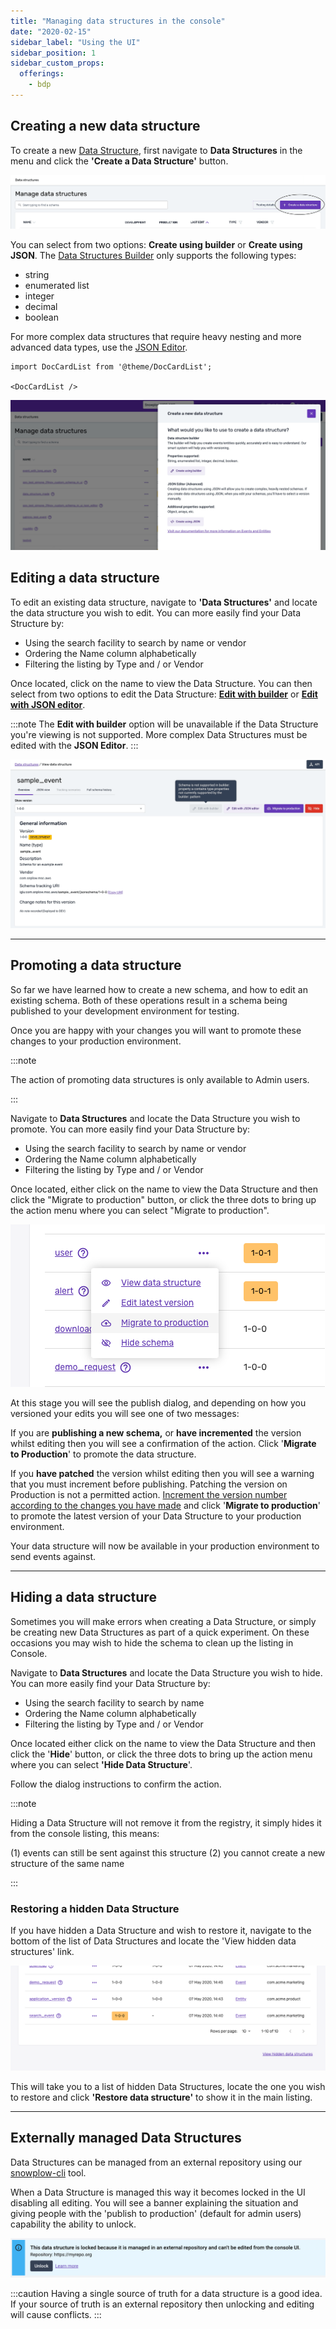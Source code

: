 ```yaml
---
title: "Managing data structures in the console"
date: "2020-02-15"
sidebar_label: "Using the UI"
sidebar_position: 1
sidebar_custom_props:
  offerings:
    - bdp
---
```


## Creating a new data structure

To create a new [Data Structure](/docs/understanding-your-pipeline/schemas/index.md), first navigate to **Data Structures** in the menu and click the **'Create a Data Structure'** button.

![](images/image-1.png)

You can select from two options: **Create using builder** or **Create using JSON**. The [Data Structures Builder](/docs/understanding-tracking-design/managing-your-data-structures/ui/builder/index.md) only supports the following types:

- string
- enumerated list
- integer
- decimal
- boolean

For more complex data structures that require heavy nesting and more advanced data types, use the [JSON Editor](/docs/understanding-tracking-design/managing-your-data-structures/ui/json-editor/index.md).


```mdx-code-block
import DocCardList from '@theme/DocCardList';

<DocCardList />
```


![](images/builder-or-json.png)

## Editing a data structure

To edit an existing data structure, navigate to **'Data Structures'** and locate the data structure you wish to edit. You can more easily find your Data Structure by:

- Using the search facility to search by name or vendor
- Ordering the Name column alphabetically
- Filtering the listing by Type and / or Vendor

Once located, click on the name to view the Data Structure. You can then select from two options to edit the Data Structure: [**Edit with builder**](./builder/index.md#editing-a-data-structure-with-the-data-structures-builder) or [**Edit with JSON editor**](./json-editor/index.md#editing-a-data-structure-with-the-json-editor).

:::note
The **Edit with builder** option will be unavailable if the Data Structure you're viewing is not supported. More complex Data Structures must be edited with the **JSON Editor**.
:::

![](images/disabled-builder.png)
***

## Promoting a data structure

So far we have learned how to create a new schema, and how to edit an existing schema. Both of these operations result in a schema being published to your development environment for testing.

Once you are happy with your changes you will want to promote these changes to your production environment.

:::note

The action of promoting data structures is only available to Admin users.

:::

Navigate to **Data Structures** and locate the Data Structure you wish to promote. You can more easily find your Data Structure by:

- Using the search facility to search by name or vendor
- Ordering the Name column alphabetically
- Filtering the listing by Type and / or Vendor

Once located, either click on the name to view the Data Structure and then click the "Migrate to production" button, or click the three dots to bring up the action menu where you can select "Migrate to production".

![](images/image-8.png)

At this stage you will see the publish dialog, and depending on how you versioned your edits you will see one of two messages:

If you are **publishing a new schema,** or **have incremented** the version whilst editing then you will see a confirmation of the action. Click '**Migrate to Production**' to promote the data structure.

If you **have patched** the version whilst editing then you will see a warning that you must increment before publishing. Patching the version on Production is not a permitted action. [Increment the version number according to the changes you have made](/docs/understanding-tracking-design/versioning-your-data-structures/index.md) and click '**Migrate to production**' to promote the latest version of your Data Structure to your production environment.

Your data structure will now be available in your production environment to send events against.

* * *

## Hiding a data structure

Sometimes you will make errors when creating a Data Structure, or simply be creating new Data Structures as part of a quick experiment. On these occasions you may wish to hide the schema to clean up the listing in Console.

Navigate to **Data Structures** and locate the Data Structure you wish to hide. You can more easily find your Data Structure by:

- Using the search facility to search by name
- Ordering the Name column alphabetically
- Filtering the listing by Type and / or Vendor

Once located either click on the name to view the Data Structure and then click the '**Hide**' button, or click the three dots to bring up the action menu where you can select **'**Hide Data Structure****'.

Follow the dialog instructions to confirm the action.

:::note

Hiding a Data Structure will not remove it from the registry, it simply hides it from the console listing, this means:

(1) events can still be sent against this structure
(2) you cannot create a new structure of the same name

:::

### Restoring a hidden Data Structure

If you have hidden a Data Structure and wish to restore it, navigate to the bottom of the list of Data Structures and locate the 'View hidden data structures' link.

![](images/image-9.png)

This will take you to a list of hidden Data Structures, locate the one you wish to restore and click **'Restore data structure'** to show it in the main listing.

* * *

## Externally managed Data Structures

Data Structures can be managed from an external repository using our [snowplow-cli](/docs/understanding-tracking-design/managing-your-data-structures/cli/) tool.

When a Data Structure is managed this way it becomes locked in the UI disabling all editing. You will see a banner explaining the situation and giving people with the 'publish to production' (default for admin users) capability the ability to unlock.

![](images/locked-ds.png)

:::caution
Having a single source of truth for a data structure is a good idea. If your source of truth is an external repository then unlocking and editing will cause conflicts.
:::
